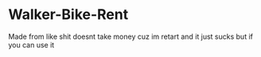 # Walker-Bike-Rent
Made from like shit doesnt take money cuz im retart and it just sucks but if you can use it
